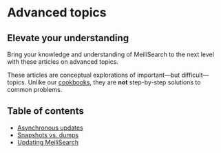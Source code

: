# Advanced topics

## Elevate your understanding

Bring your knowledge and understanding of MeiliSearch to the next level with these articles on advanced topics.

These articles are conceptual explorations of important—but difficult—topics. Unlike our [cookbooks](/learn/cookbooks), they are **not** step-by-step solutions to common problems.

## Table of contents

- [Asynchronous updates](/learn/advanced/asynchronous_updates.md)
- [Snapshots vs. dumps](/learn/advanced/snapshots_vs_dumps.md)
- [Updating MeiliSearch](/learn/advanced/updating.md)
